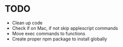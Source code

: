 # TODO

- Clean up code
- Check if on Mac, if not skip applescript commands
- Move exec commands to functions
- Create proper npm package to install globally
